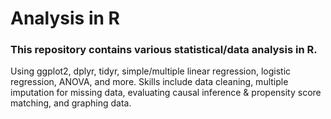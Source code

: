 # Analysis in R
### This repository contains various statistical/data analysis in R.

Using ggplot2, dplyr, tidyr, simple/multiple linear regression, logistic regression, ANOVA, and more. Skills include data cleaning, multiple imputation for missing data, evaluating causal inference & propensity score matching, and graphing data.
